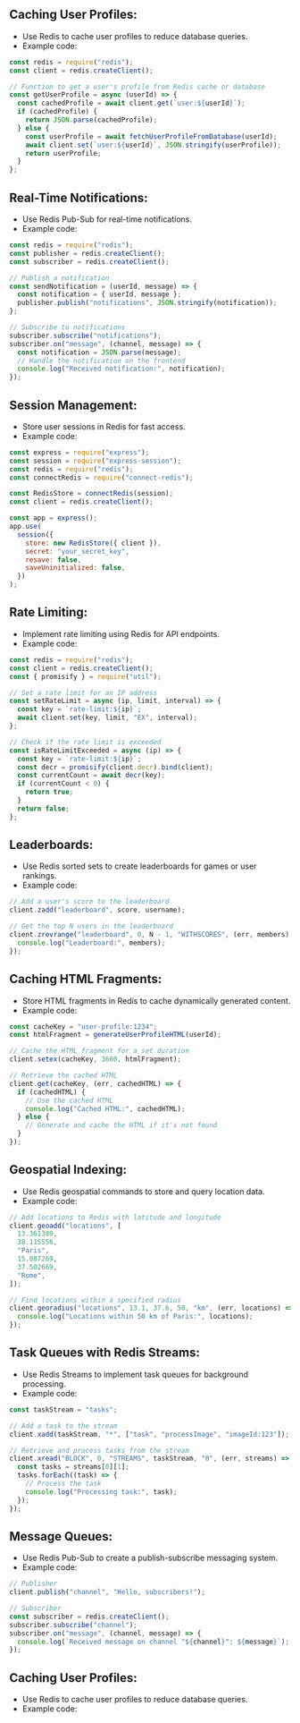 ## Caching User Profiles:

- Use Redis to cache user profiles to reduce database queries.
- Example code:

```js
const redis = require("redis");
const client = redis.createClient();

// Function to get a user's profile from Redis cache or database
const getUserProfile = async (userId) => {
  const cachedProfile = await client.get(`user:${userId}`);
  if (cachedProfile) {
    return JSON.parse(cachedProfile);
  } else {
    const userProfile = await fetchUserProfileFromDatabase(userId);
    await client.set(`user:${userId}`, JSON.stringify(userProfile));
    return userProfile;
  }
};
```

## Real-Time Notifications:

- Use Redis Pub-Sub for real-time notifications.
- Example code:

```js
const redis = require("redis");
const publisher = redis.createClient();
const subscriber = redis.createClient();

// Publish a notification
const sendNotification = (userId, message) => {
  const notification = { userId, message };
  publisher.publish("notifications", JSON.stringify(notification));
};

// Subscribe to notifications
subscriber.subscribe("notifications");
subscriber.on("message", (channel, message) => {
  const notification = JSON.parse(message);
  // Handle the notification on the frontend
  console.log("Received notification:", notification);
});
```

## Session Management:

- Store user sessions in Redis for fast access.
- Example code:

```js
const express = require("express");
const session = require("express-session");
const redis = require("redis");
const connectRedis = require("connect-redis");

const RedisStore = connectRedis(session);
const client = redis.createClient();

const app = express();
app.use(
  session({
    store: new RedisStore({ client }),
    secret: "your_secret_key",
    resave: false,
    saveUninitialized: false,
  })
);
```

## Rate Limiting:

- Implement rate limiting using Redis for API endpoints.
- Example code:

```js
const redis = require("redis");
const client = redis.createClient();
const { promisify } = require("util");

// Set a rate limit for an IP address
const setRateLimit = async (ip, limit, interval) => {
  const key = `rate-limit:${ip}`;
  await client.set(key, limit, "EX", interval);
};

// Check if the rate limit is exceeded
const isRateLimitExceeded = async (ip) => {
  const key = `rate-limit:${ip}`;
  const decr = promisify(client.decr).bind(client);
  const currentCount = await decr(key);
  if (currentCount < 0) {
    return true;
  }
  return false;
};
```

## Leaderboards:

- Use Redis sorted sets to create leaderboards for games or user rankings.
- Example code:

```js
// Add a user's score to the leaderboard
client.zadd("leaderboard", score, username);

// Get the top N users in the leaderboard
client.zrevrange("leaderboard", 0, N - 1, "WITHSCORES", (err, members) => {
  console.log("Leaderboard:", members);
});
```

## Caching HTML Fragments:

- Store HTML fragments in Redis to cache dynamically generated content.
- Example code:

```js
const cacheKey = "user-profile:1234";
const htmlFragment = generateUserProfileHTML(userId);

// Cache the HTML fragment for a set duration
client.setex(cacheKey, 3600, htmlFragment);

// Retrieve the cached HTML
client.get(cacheKey, (err, cachedHTML) => {
  if (cachedHTML) {
    // Use the cached HTML
    console.log("Cached HTML:", cachedHTML);
  } else {
    // Generate and cache the HTML if it's not found
  }
});
```

## Geospatial Indexing:

- Use Redis geospatial commands to store and query location data.
- Example code:

```js
// Add locations to Redis with latitude and longitude
client.geoadd("locations", [
  13.361389,
  38.115556,
  "Paris",
  15.087269,
  37.502669,
  "Rome",
]);

// Find locations within a specified radius
client.georadius("locations", 13.1, 37.6, 50, "km", (err, locations) => {
  console.log("Locations within 50 km of Paris:", locations);
});
```

## Task Queues with Redis Streams:

- Use Redis Streams to implement task queues for background processing.
- Example code:

```js
const taskStream = "tasks";

// Add a task to the stream
client.xadd(taskStream, "*", ["task", "processImage", "imageId:123"]);

// Retrieve and process tasks from the stream
client.xread("BLOCK", 0, "STREAMS", taskStream, "0", (err, streams) => {
  const tasks = streams[0][1];
  tasks.forEach((task) => {
    // Process the task
    console.log("Processing task:", task);
  });
});
```

## Message Queues:

- Use Redis Pub-Sub to create a publish-subscribe messaging system.
- Example code:

```js
// Publisher
client.publish("channel", "Hello, subscribers!");

// Subscriber
const subscriber = redis.createClient();
subscriber.subscribe("channel");
subscriber.on("message", (channel, message) => {
  console.log(`Received message on channel "${channel}": ${message}`);
});
```

## Caching User Profiles:

- Use Redis to cache user profiles to reduce database queries.
- Example code:

```js

```
